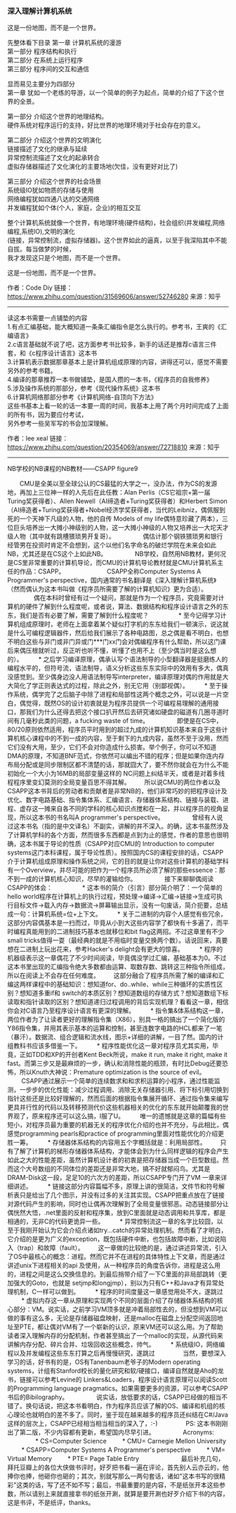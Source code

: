 ### 深入理解计算机系统
这是一份地图，而不是一个世界。

先整体看下目录
第一章 计算机系统的漫游 	
第一部分 程序结构和执行 	
第二部分 在系统上运行程序 	
第三部分 程序间的交互和通信 	

显而易见主要分为四部分 	
第一章 犹如一个老练的导游，以一个简单的例子为起点，简单的介绍了下这个世界的全景。 	

第一部分 介绍这个世界的地理结构。 	
硬件系统对程序运行的支持，好比世界的地理环境对于社会存在的意义。 	

第二部分 介绍这个世界的文明演化 	
链接描述了文化的继承与延续 	
异常控制流描述了文化的起承转合 	
虚拟存储器描述了文化演化的主要场地(欠佳，没有更好对比了) 	

第三部分 介绍这个世界的社会场景 	
系统级IO犹如物质的存储与使用 	
网络编程犹如四通八达的交通网络 	
并发编程犹如个体(个人，家庭，企业)的相互交互 	

整个计算机系统就像一个世界，有地理环境(硬件结构)，社会组织(并发编程,网络编程,系统IO),文明的演化 	 		
(链接，异常控制流，虚拟存储器)。这个世界如此的逼真，以至于我深陷其中不能自拔。每当做梦的时候， 			
我才发现这只是个地图，而不是一个世界。 	

这是一份地图，而不是一个世界。

作者：Code Diy
链接：https://www.zhihu.com/question/31569606/answer/52746280
来源：知乎
****************************************************
读这本书需要一点铺垫的内容			
1.有点汇编基础，能大概知道一条条汇编指令是怎么执行的。参考书，王爽的《汇编语言》 	
2.c语言基础就不说了吧，这方面参考书比较多，新手的话还是推荐c语言三件套，和《c程序设计语言》这本书 	
3.计算机表示数据那章基本上是计算机组成原理的内容，讲得还可以，感觉不需要另外的参考书籍。 	
4.编译的那章推荐一本书做铺垫，是国人攒的一本书，《程序员的自我修养》 	
5.涉及操作系统的那部分，参考《现代操作系统》这本书 	
6.计算机网络那部分参考《计算机网络-自顶向下方法》 	
这些书基本上看一轮的话一本要一周的时间，我基本上用了两个月时间完成了上面的所有书，因为要应付考试， 	
另外参考一些吴军写的书会加深理解。 	

作者：lee xeal
链接：https://www.zhihu.com/question/20354069/answer/72718810
来源：知乎
******************************************************
NB学校的NB课程的NB教材——CSAPP
figure9   

　　CMU是全美以至全球公认的CS最猛的大学之一，没办法，作为CS的发源地，再加上三位神一样的人先后在此任教：Alan Perlis（CS它祖宗+第一届Turing奖获得者）、Allen Newell（AI缔造者+Turing奖获得者）和Herbert Simon（AI缔造者+Turing奖获得者+Nobel经济学奖获得者，当代的Leibniz，偶佩服到死的一个天神下凡级的人物，他的自传 Models of my life偶特意珍藏了两本），三位巨头培养出一大摊小神级别的人物，这一大摊小神级的人物又培养出一大坨天才级人物（其中就有跳槽猥琐男开复哥）。
　　
　　偶估计那个钢铁猥琐男和银行经管男在投资时肯定不会想到，这个以他们名字命名的破烂学院在未来会如此NB，尤其还是在CS这个上如此NB。
　　
　　NB学校，自然用NB教材，更何况是CS里非常重要的计算机导论，而CMU的计算机导论教材就是CMU计算机系主任的作品：CSAPP。
　　
　　
　　CSAPP全称Computer Systems A Programmer's perspective，国内通常的书名翻译是《深入理解计算机系统》（然而偶认为这本书叫做《程序员所需要了解的计算机知识》更为合适）。
　　
　　偶在本科时曾经有过一个疑问，那就是作为一个程序员，究竟需要对计算机的硬件了解到什么程度呢，或者说，算法、数据结构和程序设计语言之外的东东，我们是否有必要了解，需要了解到什么程度呢？
　　
　　 * 至今记得学习计算机组成原理时，老师在上面拿着某个疑似打字机的东东给我们一顿演示，说这就是什么可编程逻辑器件，然后给我们展示了各种电路图，总之偶是看不明白，也想不明白这些与非门或非门异或门***门xx门会对偶编程序有什么帮助，所以这门课后来偶压根就听过，反正听也听不懂，听懂了也用不上（至少偶当时是这么想的）。
　　 * 之后学习编译原理，偶承认写个语法制导的小型翻译器是挺磨练人的编程水平的，但符号流，语法制导，语义分析这些东东实际中的效用有多大，偶真没感觉到。至少偶身边没人用语法制导写interpreter，编译原理对偶的作用就是大大简化了学正则表达式的过程，除此之外，别无它用（别鄙视偶）。
　　 * 至于操作系统，偶学完了之后脑子中除了进程和局部性这两个概念之外，可以说是一片空白，偶觉得，既然OS的设计初衷就是为程序员提供一个可编程易理解的通用接口，那我们为什么还得去把这个接口扒开然后去研究诸如硬盘的磁道有几圈寻道时间有几毫秒此类的问题，a fucking waste of time。
　　
　　即使是在CS中，80/20原则依然适用，程序员平时用到的超过九成的计算机知识基本来自于这些计算机核心课程中的不到一成的内容，至于剩下的九成内容，虽然不至于没用，然而它们没有大用，至少，它们不会对你造成什么损害。举个例子，你可以不知道DMA的原理，不知道BNF范式，你依然可以编出不错的程序；但是如果你连内存布局分配或是同步限制区都不清楚的话，那就囧大了，要不然你就会在为什么不能初始化一个大小为16MB的局部变量这样的 NC问题上纠结半天，或者是对着多线程程序里变幻莫测的全局变量百思不得其解。
　　所以说CMU的两位作者以及CSAPP这本书背后的劳动者和贡献者是非常NB的，他们非常巧妙的把程序设计及优化、数字电路基础、指令集体系、汇编语言、存储器体系结构、链接与装载、进程、虚存这一摊来自各不同的学科的核心知识点搅和在一起，并以程序员的视角呈现，所以这本书的书名叫A programmer's perspective。
　　
　　曾经有人说过这本书名（指的是中文译名）不副实，讲解的并不深入。的确，这本书虽然涉及了计算机学科的各个方面，然而很多东西都是点到为止的感觉，作者的意思也很明确，这本书属于导论的性质（CSAPP对应CMU的 Introduction to computer systems这门本科课程，属于导论性质）。按照国内CS的课程安排的话，CSAPP介于计算机组成原理和操作系统之间，它的目的就是让你对这些计算机的基础学科有一个Overview，并尽可能的把作为一个程序员所必须了解的那些essence：那不到一成的计算机核心知识，尽早的灌输给你。
　　
　　接下来聊聊偶阅读CSAPP的体会：
　　
　　 * 这本书的简介（引言）部分简介明了：一个简单的hello world程序在计算机上的执行过程，预处理->编译->汇编->链接->生成可执行目标文件->载入内存->数据流->屏幕输出显示，没有一句废话，简介扼要，总结成一句：计算机系统=位+上下文。
　　 * 关于二进制的内容个人感觉有些冗余，这部分内容偶基本是一扫而过，毕竟从小到大这些内容学了都快有十多遍了，而平时编程真能用到的二进制技巧基本也就移位和bit flag这两招。不过这章里有不少small tricks值得一耍（最经典的就是不用临时变量交换两个数）。话说回来，真要想在二进制上玩出花来，参考Hacker's delight会有更大的惊喜。
　　 * 程序的机器级表示这一章偶花了不少时间阅读，毕竟偶没学过汇编，基础基本为0。不过这本书里出现的汇编指令绝大多数都由运算、取数存数、跳转这三种指令所组成，所以在阅读上不会存在任何难度。
　　这部分融合了程序员所需了解的编译和汇编这两样课程中的基础知识：想知道for、do..while、while三种循环的实质性区别？想知道多重if和 switch的本质区别？想知道数组的存储方式？想知道数组下标读取和指针读取的区别？想知道递归过程调用的背后实现机理？看看这一章，相信你会对C语言乃至程序设计语言有更深的理解。
　　 * 指令集&体系结构这一章，两位作者为了让读者更好的理解指令集（X86），别具一格的搞出了一个简化版的Y86指令集，并用其表示基本的运算和控制，甚至连数字电路的HCL都来了一笔（暴汗）。数据流、组合逻辑和流水线，图示+详细的讲解，一目了然。国内的计组教科书应该多借鉴一下。
　　 * 程序性能优化这一章对程序员尤其实用，毕竟，正如TDD和XP的开创者Kent Beck所说，make it run, make it right, make it fast。而第三步又是最麻烦的一步，确认和消除性能的瓶颈，有时比Debug还要恐怖，所以Knuth大神说：Premature optimization is the source of evil。
　　 CSAPP通过展示一个简单的连续数求和和求积运算的小程序，通过性能监测，一步步的优化性能：减少过程调用、消除无关存储器引用、将下标引用切换到指针这些还是比较好理解的，然而后面的根据指令集展开循环、通过指令集来编写更具并行性的代码以及转移预测代价这些机器相关的优化的东东就开始颠覆我的世界观了，原来程序还可以这么搞，I服了U。
　　 唯一的遗憾就是这章的篇幅有些短小，对程序员最为重要的机器无关的程序优化介绍的也并不充分，与此相比，偶感觉programming pearls和practice of programming里面对性能优化的介绍更胜一筹。
　　 * 存储器体系结构的内容用五个字概括就是：利用局部性。
　　只有了解了计算机的梯形存储器体系结构，才能体会到为什么同样逻辑的程序会产生如此之大的性能差距，虽然计算机设计者的初衷是把存储器当成一个巨型数组。然而这个大号数组的不同体位的差距还是非常大地，搞不好就郁闷鸟。尤其是DRAM-Disk这一段，足足10的六次方的差距，所以CSAPP专门开了VM 一章来详细讲述。
　　 * 链接这部分内容篇幅不多，原理上讲的很简洁，文件节和符号解析表只是给出了几个图示，并没有过多的关注其实现。CSAPP把重点放在了链接对源代码产生的影响，同时也让偶再次理解到了全局变量很邪恶。动态链接部分让偶恍然大悟，.net里面的反射和程序集，放到C里面就是动态调用和共享库，都是相通的，无非C的代码更诡异一些。
　　 * 异常控制流这一章的名字比较囧，以至于我刚开始认为它会介绍点诸如try...catch的异常处理机制。然而看了才明白，它介绍的是更为广义的exception，既包括硬件中断，也包括故障中断，比如说陷入（trap）和故障（fault）。
　　这一章做的比较绝的是，通过讲述异常流，引入了OS中最核心的概念：进程。然而它并不在进程的具体特性上下文章，而是通过讲述unix下进程相关的api 及使用，从一种程序员的角度告诉你，进程是这么用的，进程之间是这么交换信息的。到最后捎带介绍了一下C里面的非局部跳转（更加强大的Goto，也就是 setjmp和longjmp），别以为只有C++和Java才有异常处理机制，C一样可以做到。
　　 * 程序的时间度量这一章感觉用处不大，遂跳过
　　 * 虚拟内存这一章从原理和实现两个不同的层面介绍了存储器体系结构的核心部分：VM。说实话，之前学习VM顶多就是冲着局部性去的，但没想到VM可以做的事有这么多，无论是存储器磁盘映射，还是malloc在磁盘上分配空间返回地址至PTE，都让偶对VM有了一个崭新的认识，原来VM还可以这么用。为了帮助读者深入理解内存的分配机制，作者甚至搞出了一个malloc的实现，从源代码来讲解内存分配、碎片合并、垃圾回收这些概念，帅气。
　　 * 系统级IO，网络编程以及并发编程这些东东打算之后再慢慢研究，遂跳过
　　
　　当然，要想深入学习的话，好书有的是，OS有Tanenbaum老爷子的Modern operating systems，计组有Stanford校长的量化研究和软/硬接口，编译自然就是Aho的龙书，链接可以参考Levine的 Linkers&Loaders，程序设计语言原理可以阅读Scott的Programming language pragmatics。如果需要更多的资源，可以参考CSAPP书后的Bibilography。
　　
　　说实话，放低要求的话，CSAPP已经做的相当不错了。换句话说，把这本书看明白，作为程序员应该了解的OS、编译和机组的核心理论也就明白的差不多了。同时，鉴于现在越来越多的程序员还纠结在C#/Java这样的层次上，CSAPP已经相当相当相当的深入了，:-)
　　
　　PS: 这本书刚刚出了第二版，不少内容都有更新，希望国内尽早引进。
　　
　　Acronyms:
　　
　　 * CS=Computer Science
　　 * CMU= Carnegie Mellon University
　　 * CSAPP=Computer Systems A Programmer's perspective
　　 * VM= Virtual Memory
　　 * PTE= Page Table Entry
　　
　　
　　最后补充几句，拜托豆瓣上的各位大侠做书评时，好歹把书看一遍在评论，首先别人云亦云的，他捧你也捧，他砸你也砸的；其次，别就写那么一两句套话，诸如"这本书写的很精彩"这类的话，写了还不如不写；最后，书最重要的是内容，不是纸张开本这些参数，所以请别上来就直接拿书的纸张开涮，就算是要开涮也好歹介绍下书的内容，这是书评，不是纸评，thanks。

